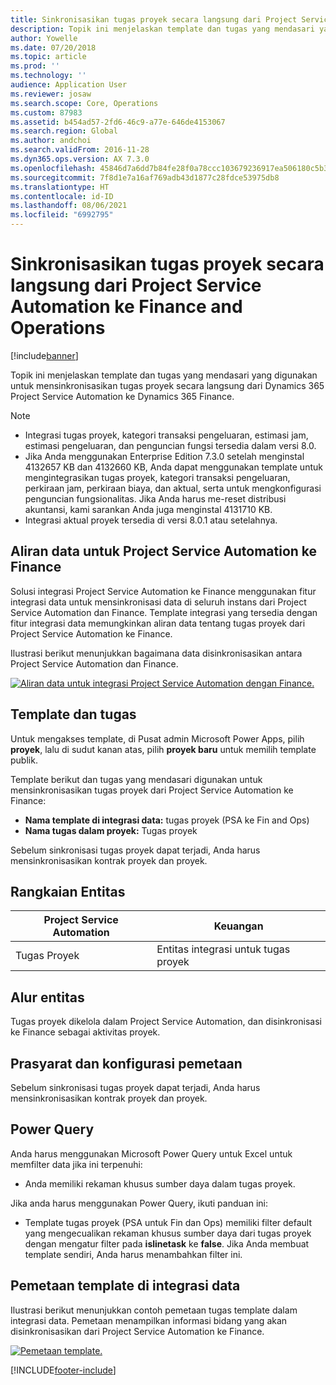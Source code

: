 ```yaml
---
title: Sinkronisasikan tugas proyek secara langsung dari Project Service Automation ke Finance and Operations
description: Topik ini menjelaskan template dan tugas yang mendasari yang digunakan untuk mensinkronisasikan tugas proyek secara langsung dari Microsoft Dynamics 365 Project Service Automation ke Dynamics 365 Finance.
author: Yowelle
ms.date: 07/20/2018
ms.topic: article
ms.prod: ''
ms.technology: ''
audience: Application User
ms.reviewer: josaw
ms.search.scope: Core, Operations
ms.custom: 87983
ms.assetid: b454ad57-2fd6-46c9-a77e-646de4153067
ms.search.region: Global
ms.author: andchoi
ms.search.validFrom: 2016-11-28
ms.dyn365.ops.version: AX 7.3.0
ms.openlocfilehash: 45846d7a6dd7b84fe28f0a78ccc103679236917ea506180c5b383fd2828624eb
ms.sourcegitcommit: 7f8d1e7a16af769adb43d1877c28fdce53975db8
ms.translationtype: HT
ms.contentlocale: id-ID
ms.lasthandoff: 08/06/2021
ms.locfileid: "6992795"
---
```

# <a name="synchronize-project-tasks-directly-from-project-service-automation-to-finance-and-operations"></a>Sinkronisasikan tugas proyek secara langsung dari Project Service Automation ke Finance and Operations

[!include[banner](../includes/banner.md)]

Topik ini menjelaskan template dan tugas yang mendasari yang digunakan untuk mensinkronisasikan tugas proyek secara langsung dari Dynamics 365 Project Service Automation ke Dynamics 365 Finance.

> [!NOTE]
> - Integrasi tugas proyek, kategori transaksi pengeluaran, estimasi jam, estimasi pengeluaran, dan penguncian fungsi tersedia dalam versi 8.0.
> - Jika Anda menggunakan Enterprise Edition 7.3.0 setelah menginstal 4132657 KB dan 4132660 KB, Anda dapat menggunakan template untuk mengintegrasikan tugas proyek, kategori transaksi pengeluaran, perkiraan jam, perkiraan biaya, dan aktual, serta untuk mengkonfigurasi penguncian fungsionalitas. Jika Anda harus me-reset distribusi akuntansi, kami sarankan Anda juga menginstal 4131710 KB.
> - Integrasi aktual proyek tersedia di versi 8.0.1 atau setelahnya.

## <a name="data-flow-for-project-service-automation-to-finance"></a>Aliran data untuk Project Service Automation ke Finance

Solusi integrasi Project Service Automation ke Finance menggunakan fitur integrasi data untuk mensinkronisasi data di seluruh instans dari Project Service Automation dan Finance. Template integrasi yang tersedia dengan fitur integrasi data memungkinkan aliran data tentang tugas proyek dari Project Service Automation ke Finance.

Ilustrasi berikut menunjukkan bagaimana data disinkronisasikan antara Project Service Automation dan Finance.

[![Aliran data untuk integrasi Project Service Automation dengan Finance.](./media/ProjectTasksFlow.png)](./media/ProjectTasksFlow.png)

## <a name="template-and-task"></a>Template dan tugas

Untuk mengakses template, di Pusat admin Microsoft Power Apps, pilih **proyek**, lalu di sudut kanan atas, pilih **proyek baru** untuk memilih template publik.

Template berikut dan tugas yang mendasari digunakan untuk mensinkronisasikan tugas proyek dari Project Service Automation ke Finance:

- **Nama template di integrasi data:** tugas proyek (PSA ke Fin and Ops)
- **Nama tugas dalam proyek:** Tugas proyek

Sebelum sinkronisasi tugas proyek dapat terjadi, Anda harus mensinkronisasikan kontrak proyek dan proyek.

## <a name="entity-set"></a>Rangkaian Entitas

| Project Service Automation | Keuangan                             |
|----------------------------|-------------------------------------|
| Tugas Proyek              | Entitas integrasi untuk tugas proyek |

## <a name="entity-flow"></a>Alur entitas

Tugas proyek dikelola dalam Project Service Automation, dan disinkronisasi ke Finance sebagai aktivitas proyek.

## <a name="prerequisites-and-mapping-setup"></a>Prasyarat dan konfigurasi pemetaan

Sebelum sinkronisasi tugas proyek dapat terjadi, Anda harus mensinkronisasikan kontrak proyek dan proyek.

## <a name="power-query"></a>Power Query

Anda harus menggunakan Microsoft Power Query untuk Excel untuk memfilter data jika ini terpenuhi:

- Anda memiliki rekaman khusus sumber daya dalam tugas proyek.

Jika anda harus menggunakan Power Query, ikuti panduan ini:

- Template tugas proyek (PSA untuk Fin dan Ops) memiliki filter default yang mengecualikan rekaman khusus sumber daya dari tugas proyek dengan mengatur filter pada **islinetask** ke **false**. Jika Anda membuat template sendiri, Anda harus menambahkan filter ini.

## <a name="template-mapping-in-data-integration"></a>Pemetaan template di integrasi data

Ilustrasi berikut menunjukkan contoh pemetaan tugas template dalam integrasi data. Pemetaan menampilkan informasi bidang yang akan disinkronisasikan dari Project Service Automation ke Finance.

[![Pemetaan template.](./media/ProjectTasksMapping.png)](./media/ProjectTasksMapping.png)


[!INCLUDE[footer-include](../includes/footer-banner.md)]